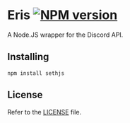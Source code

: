 Eris [![NPM version](https://img.shields.io/npm/v/sethjs.svg?style=flat-square&color=informational)](https://npmjs.com/package/sethjs)
===
A Node.JS wrapper for the Discord API.

Installing
---
```
npm install sethjs
```

License
-------

Refer to the [LICENSE](LICENSE) file.